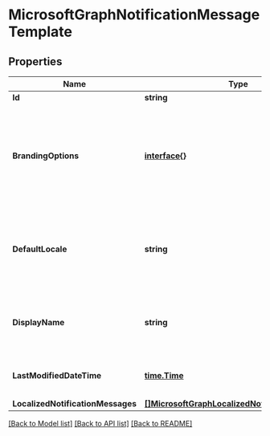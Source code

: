 # MicrosoftGraphNotificationMessageTemplate

## Properties

Name | Type | Description | Notes
------------ | ------------- | ------------- | -------------
**Id** | **string** |  | [optional] 
**BrandingOptions** | [**interface{}**](.md) | The Message Template Branding Options. Branding is defined in the Intune Admin Console. | [optional] 
**DefaultLocale** | **string** | The default locale to fallback onto when the requested locale is not available. | [optional] 
**DisplayName** | **string** | Display name for the Notification Message Template. | [optional] 
**LastModifiedDateTime** | [**time.Time**](time.Time.md) | DateTime the object was last modified. | [optional] 
**LocalizedNotificationMessages** | [**[]MicrosoftGraphLocalizedNotificationMessage**](microsoft.graph.localizedNotificationMessage.md) |  | [optional] 

[[Back to Model list]](../README.md#documentation-for-models) [[Back to API list]](../README.md#documentation-for-api-endpoints) [[Back to README]](../README.md)



